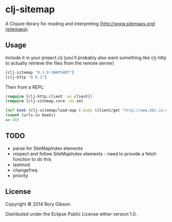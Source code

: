 # clj-sitemap

A Clojure library for reading and interpreting [http://www.sitemaps.org](sitemaps).


## Usage

Include it in your project.clj (you'll probably also want something like clj-http to actually retrieve the files from the remote server)

```clojure
[clj-sitemap "0.1.0-SNAPSHOT"]
[clj-http "0.9.1"]
```

Then from a REPL:

```clojure
(require [clj-http.client :as client])
(require [clj-sitemap.core :as sm]

(def beeb (clj-sitemap/load-map (:body (client/get "http://www.bbc.co.uk/sport/sitemap.xml"))))
(count (urls-in beeb))
=> 493
```


## TODO
+ parse for SiteMapIndex elements
+ respect and follow SiteMapIndex elements - need to provide a fetch function to do this
+ lastmod
+ changefreq
+ priority



## License

Copyright © 2014 Rory Gibson

Distributed under the Eclipse Public License either version 1.0.